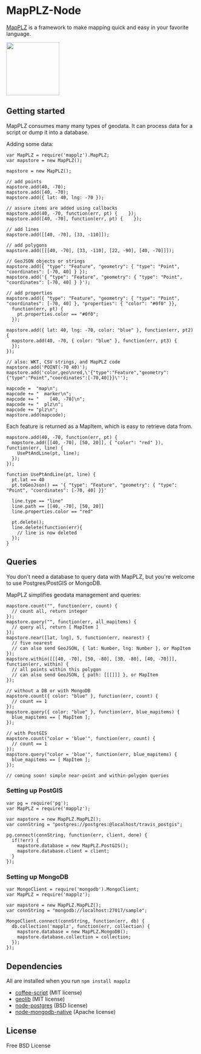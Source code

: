 # MapPLZ-Node

[MapPLZ](http://mapplz.com) is a framework to make mapping quick and easy in
your favorite language.

<img src="https://raw.githubusercontent.com/mapmeld/mapplz-node/master/logo.jpg" width="140"/>

## Getting started

MapPLZ consumes many many types of geodata. It can process data for a script or dump
it into a database.

Adding some data:

```
var MapPLZ = require('mapplz').MapPLZ;
var mapstore = new MapPLZ();

mapstore = new MapPLZ();

// add points
mapstore.add(40, -70);
mapstore.add([40, -70);
mapstore.add({ lat: 40, lng: -70 });

// assure items are added using callbacks
mapstore.add(40, -70, function(err, pt) {    });
mapstore.add([40, -70], function(err, pt) {    });

// add lines
mapstore.add([[40, -70], [33, -110]]);

// add polygons
mapstore.add([[[40, -70], [33, -110], [22, -90], [40, -70]]]);

// GeoJSON objects or strings
mapstore.add({ "type": "Feature", "geometry": { "type": "Point", "coordinates": [-70, 40] } });
mapstore.add('{ "type": "Feature", "geometry": { "type": "Point", "coordinates": [-70, 40] } }');

// add properties
mapstore.add({ "type": "Feature", "geometry": { "type": "Point", "coordinates": [-70, 40] }, "properties": { "color": "#0f0" }},
  function(err, pt) {
    pt.properties.color == "#0f0";
  });

mapstore.add({ lat: 40, lng: -70, color: "blue" }, function(err, pt2) {
  mapstore.add(40, -70, { color: "blue" }, function(err, pt3) {  
  });
});

// also: WKT, CSV strings, and MapPLZ code
mapstore.add('POINT(-70 40)');
mapstore.add('color,geo\nred,\'{"type":"Feature","geometry":{"type":"Point","coordinates":[-70,40]}}\'');

mapcode =  "map\n";
mapcode += "  marker\n";
mapcode += "    [40, -70]\n";
mapcode += "  plz\n";
mapcode += "plz\n";
mapstore.add(mapcode);
```

Each feature is returned as a MapItem, which is easy to retrieve data from.

```
mapstore.add(40, -70, function(err, pt) {
  mapstore.add([[40, -70], [50, 20]], { "color": "red" }), function(err, line) {
    UsePtAndLine(pt, line);
  });
});

function UsePtAndLine(pt, line) {
  pt.lat == 40
  pt.toGeoJson() == '{ "type": "Feature", "geometry": { "type": "Point", "coordinates": [-70, 40] }}'

  line.type == "line"
  line.path == [[40, -70], [50, 20]]
  line.properties.color == "red"

  pt.delete();
  line.delete(function(err){
    // line is now deleted
  });
}
```

## Queries

You don't need a database to query data with MapPLZ, but you're welcome to use Postgres/PostGIS or MongoDB.

MapPLZ simplifies geodata management and queries:

```
mapstore.count("", function(err, count) {
  // count all, return integer
});
mapstore.query("", function(err, all_mapitems) {
  // query all, return [ MapItem ]
});
mapstore.near([lat, lng], 5, function(err, nearest) {
  // five nearest
  // can also send GeoJSON, { lat: Number, lng: Number }, or MapItem
});
mapstore.within([[[40, -70], [50, -80], [30, -80], [40, -70]]], function(err, within) {
  // all points within this polygon
  // can also send GeoJSON, { path: [[[]]] }, or MapItem
});

// without a DB or with MongoDB
mapstore.count({ color: "blue" }, function(err, count) {
  // count == 1
});
mapstore.query({ color: "blue" }, function(err, blue_mapitems) {
  blue_mapitems == [ MapItem ];
});

// with PostGIS
mapstore.count("color = 'blue'", function(err, count) {
  // count == 1
});
mapstore.query("color = 'blue'", function(err, blue_mapitems) {
  blue_mapitems == [ MapItem ];
});

// coming soon! simple near-point and within-polygon queries
```

### Setting up PostGIS
```
var pg = require('pg');
var MapPLZ = require('mapplz');

var mapstore = new MapPLZ.MapPLZ();
var connString = "postgres://postgres:@localhost/travis_postgis";

pg.connect(connString, function(err, client, done) {
  if(!err) {
    mapstore.database = new MapPLZ.PostGIS();
    mapstore.database.client = client;
  }
});
```

### Setting up MongoDB
```
var MongoClient = require('mongodb').MongoClient;
var MapPLZ = require('mapplz');

var mapstore = new MapPLZ.MapPLZ();
var connString = "mongodb://localhost:27017/sample";

MongoClient.connect(connString, function(err, db) {
  db.collection('mapplz', function(err, collection) {
    mapstore.database = new MapPLZ.MongoDB();
    mapstore.database.collection = collection;
  });
});
```

## Dependencies

All are installed when you run ```npm install mapplz```

* <a href="http://coffeescript.org/">coffee-script</a> (MIT license)
* <a href="https://github.com/manuelbieh/Geolib">geolib</a> (MIT license)
* <a href="https://github.com/brianc/node-postgres">node-postgres</a> (BSD license)
* <a href="http://mongodb.github.io/node-mongodb-native/">node-mongodb-native</a> (Apache license)

## License

Free BSD License
